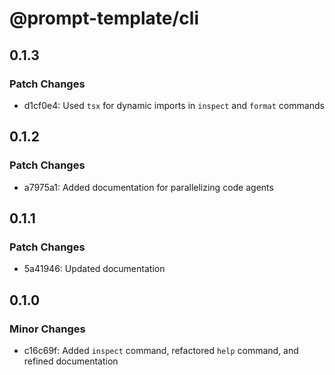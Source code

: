 # @prompt-template/cli

## 0.1.3

### Patch Changes

- d1cf0e4: Used `tsx` for dynamic imports in `inspect` and `format` commands

## 0.1.2

### Patch Changes

- a7975a1: Added documentation for parallelizing code agents

## 0.1.1

### Patch Changes

- 5a41946: Updated documentation

## 0.1.0

### Minor Changes

- c16c69f: Added `inspect` command, refactored `help` command, and refined documentation
